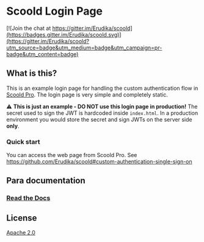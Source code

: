 # Scoold Login Page

[![Join the chat at https://gitter.im/Erudika/scoold](https://badges.gitter.im/Erudika/scoold.svg)](https://gitter.im/Erudika/scoold?utm_source=badge&utm_medium=badge&utm_campaign=pr-badge&utm_content=badge)

## What is this?

This is an example login page for handling the custom authentication flow in [Scoold Pro](https://github.com/Erudika/scoold-pro).
The login page is very simple and completely static. 

:warning: **This is just an example - DO NOT use this login page in production!** The secret used to sign the JWT is hardcoded inside `index.html`. In a production environment you would store the secret and sign JWTs on the server side **only**.

### Quick start

You can access the web page from Scoold Pro. See https://github.com/Erudika/scoold#custom-authentication-single-sign-on

## Para documentation

### [Read the Docs](https://paraio.org/docs)

## License
[Apache 2.0](LICENSE)

